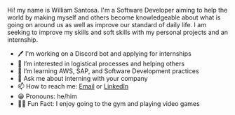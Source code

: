 Hi! my name is William Santosa. I'm a Software Developer aiming to help the world by making myself and others become knowledgeable about what is going on around us as well as improve our standard of daily life. I am seeking to improve my skills and soft skills with my personal projects and an internship.
 
- 🖊️ I'm working on a Discord bot and applying for internships
- 👀 I’m interested in logistical processes and helping others
- 🌱 I’m learning AWS, SAP, and Software Development practices
- 💬 Ask me about interning with your company
- 📫 How to reach me: [Email](mailto:williamwsantosa@gmail.com) or [LinkedIn](https://www.linkedin.com/in/williamsantosa/)
- 😁 Pronouns: he/him
- 💪🏼 Fun Fact: I enjoy going to the gym and playing video games

